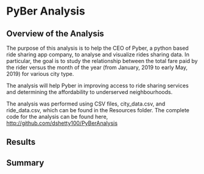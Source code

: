 # PyBer Analysis


## Overview of the Analysis

The purpose of this analysis is to help the CEO of Pyber, a python based ride sharing app company, to analyse and visualize 
rides sharing data. In particular, the goal is to study the relationship between the total fare paid by the rider versus the 
month of the year (from January, 2019 to early May, 2019) for various city type.   

The analysis will help Pyber in improving access to ride sharing services and determining the affordability to underserved neighbourhoods.

The analysis was performed using CSV files, city_data.csv, and ride_data.csv, which can be found in the Resources folder. The complete code for the analysis can be found here, http://github.com/dshetty100/PyBerAnalysis



## Results

## Summary
